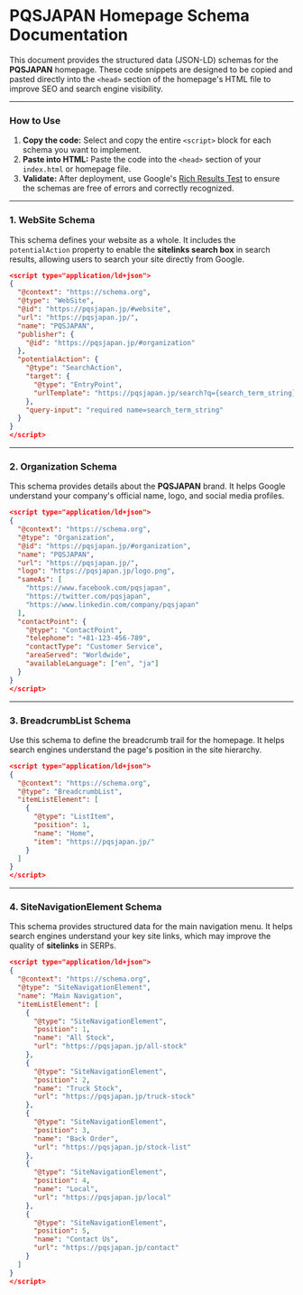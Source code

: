 # PQSJAPAN Homepage Schema Documentation

This document provides the structured data (JSON-LD) schemas for the **PQSJAPAN** homepage. These code snippets are designed to be copied and pasted directly into the `<head>` section of the homepage's HTML file to improve SEO and search engine visibility.

-----

### How to Use

1.  **Copy the code:** Select and copy the entire `<script>` block for each schema you want to implement.
2.  **Paste into HTML:** Paste the code into the `<head>` section of your `index.html` or homepage file.
3.  **Validate:** After deployment, use Google's [Rich Results Test](https://search.google.com/test/rich-results) to ensure the schemas are free of errors and correctly recognized.

-----

### **1. WebSite Schema**

This schema defines your website as a whole. It includes the `potentialAction` property to enable the **sitelinks search box** in search results, allowing users to search your site directly from Google.

```json
<script type="application/ld+json">
{
  "@context": "https://schema.org",
  "@type": "WebSite",
  "@id": "https://pqsjapan.jp/#website",
  "url": "https://pqsjapan.jp/",
  "name": "PQSJAPAN",
  "publisher": {
    "@id": "https://pqsjapan.jp/#organization"
  },
  "potentialAction": {
    "@type": "SearchAction",
    "target": {
      "@type": "EntryPoint",
      "urlTemplate": "https://pqsjapan.jp/search?q={search_term_string}"
    },
    "query-input": "required name=search_term_string"
  }
}
</script>

```

-----

### **2. Organization Schema**

This schema provides details about the **PQSJAPAN** brand. It helps Google understand your company's official name, logo, and social media profiles.

```json
<script type="application/ld+json">
{
  "@context": "https://schema.org",
  "@type": "Organization",
  "@id": "https://pqsjapan.jp/#organization",
  "name": "PQSJAPAN",
  "url": "https://pqsjapan.jp/",
  "logo": "https://pqsjapan.jp/logo.png",
  "sameAs": [
    "https://www.facebook.com/pqsjapan",
    "https://twitter.com/pqsjapan",
    "https://www.linkedin.com/company/pqsjapan"
  ],
  "contactPoint": {
    "@type": "ContactPoint",
    "telephone": "+81-123-456-789",
    "contactType": "Customer Service",
    "areaServed": "Worldwide",
    "availableLanguage": ["en", "ja"]
  }
}
</script>

```

-----

### **3. BreadcrumbList Schema**

Use this schema to define the breadcrumb trail for the homepage. It helps search engines understand the page's position in the site hierarchy.

```json
<script type="application/ld+json">
{
  "@context": "https://schema.org",
  "@type": "BreadcrumbList",
  "itemListElement": [
    {
      "@type": "ListItem",
      "position": 1,
      "name": "Home",
      "item": "https://pqsjapan.jp/"
    }
  ]
}
</script>
```

-----

### **4. SiteNavigationElement Schema**

This schema provides structured data for the main navigation menu. It helps search engines understand your key site links, which may improve the quality of **sitelinks** in SERPs.

```json
<script type="application/ld+json">
{
  "@context": "https://schema.org",
  "@type": "SiteNavigationElement",
  "name": "Main Navigation",
  "itemListElement": [
    {
      "@type": "SiteNavigationElement",
      "position": 1,
      "name": "All Stock",
      "url": "https://pqsjapan.jp/all-stock"
    },
    {
      "@type": "SiteNavigationElement",
      "position": 2,
      "name": "Truck Stock",
      "url": "https://pqsjapan.jp/truck-stock"
    },
    {
      "@type": "SiteNavigationElement",
      "position": 3,
      "name": "Back Order",
      "url": "https://pqsjapan.jp/stock-list"
    },
    {
      "@type": "SiteNavigationElement",
      "position": 4,
      "name": "Local",
      "url": "https://pqsjapan.jp/local"
    },
    {
      "@type": "SiteNavigationElement",
      "position": 5,
      "name": "Contact Us",
      "url": "https://pqsjapan.jp/contact"
    }
  ]
}
</script>
```
